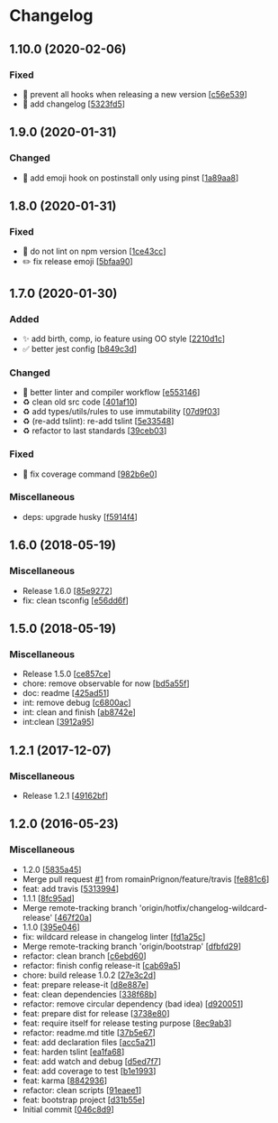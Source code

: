 # Changelog

<a name="1.10.0"></a>
## 1.10.0 (2020-02-06)

### Fixed

- 💚 prevent all hooks when releasing a new version [[c56e539](https://github.com/romainPrignon/starter-package-ts/commit/c56e539a72b1f0af655f057711ee148b927aa21a)]
- 💚 add changelog [[5323fd5](https://github.com/romainPrignon/starter-package-ts/commit/5323fd502238d3fe82e07e216773671edb3a90e7)]


<a name="1.9.0"></a>
## 1.9.0 (2020-01-31)

### Changed

- 🔧 add emoji hook on postinstall only using pinst [[1a89aa8](https://github.com/romainPrignon/starter-package-ts/commit/1a89aa8b00c416ff979f45324382e15148ab86ba)]


<a name="1.8.0"></a>
## 1.8.0 (2020-01-31)

### Fixed

- 💚 do not lint on npm version [[1ce43cc](https://github.com/romainPrignon/starter-package-ts/commit/1ce43cca602f11bf75ffdf0dc6ec6aeb007a25aa)]
- ✏️ fix release emoji [[5bfaa90](https://github.com/romainPrignon/starter-package-ts/commit/5bfaa90058a36bc0ff69a0f31b96f3d3bb6d01d3)]


<a name="1.7.0"></a>
## 1.7.0 (2020-01-30)

### Added

- ✨ add birth, comp, io feature using OO style [[2210d1c](https://github.com/romainPrignon/starter-package-ts/commit/2210d1c305cfd12ab70f31fb29e7223dc925e169)]
- ✅ better jest config [[b849c3d](https://github.com/romainPrignon/starter-package-ts/commit/b849c3da1671ad54ba8cee573c1833a6501bb83d)]

### Changed

- 🔧 better linter and compiler workflow [[e553146](https://github.com/romainPrignon/starter-package-ts/commit/e553146fa4695ef0fe6d5b015e8ac07ff10c5297)]
- ♻️ clean old src code [[401af10](https://github.com/romainPrignon/starter-package-ts/commit/401af10e9ef67b914b95a63de546221085ad9b91)]
- ♻️ add types/utils/rules to use immutability [[07d9f03](https://github.com/romainPrignon/starter-package-ts/commit/07d9f03943927deed164ec37602f2ebf4c497e0a)]
- ♻️ (re-add tslint): re-add tslint [[5e33548](https://github.com/romainPrignon/starter-package-ts/commit/5e33548d3af21cb310cc6f18f066864694221f9d)]
- ♻️ refactor to last standards [[39ceb03](https://github.com/romainPrignon/starter-package-ts/commit/39ceb03b35558465070b911ab5da5ca95e301e16)]

### Fixed

- 💚 fix coverage command [[982b6e0](https://github.com/romainPrignon/starter-package-ts/commit/982b6e034ece29e7c84581331ba3fc6ad26305c9)]

### Miscellaneous

-  deps: upgrade husky [[f5914f4](https://github.com/romainPrignon/starter-package-ts/commit/f5914f42ba4dd46b90d1ee1657b12f035757609e)]


<a name="1.6.0"></a>
## 1.6.0 (2018-05-19)

### Miscellaneous

-  Release 1.6.0 [[85e9272](https://github.com/romainPrignon/starter-package-ts/commit/85e9272bddaccb5d5778211260c47ea53ef309e0)]
-  fix: clean tsconfig [[e56dd6f](https://github.com/romainPrignon/starter-package-ts/commit/e56dd6f90c626c719b03e84a19d8fac2add91af3)]


<a name="1.5.0"></a>
## 1.5.0 (2018-05-19)

### Miscellaneous

-  Release 1.5.0 [[ce857ce](https://github.com/romainPrignon/starter-package-ts/commit/ce857ced9c01a5b3f4784733f1f5ede3ee474f63)]
-  chore: remove observable for now [[bd5a55f](https://github.com/romainPrignon/starter-package-ts/commit/bd5a55f46ae02c478cd7bc46671706ffe6fd1b44)]
-  doc: readme [[425ad51](https://github.com/romainPrignon/starter-package-ts/commit/425ad51a0b11a607379657e8910c61a744ad455d)]
-  int: remove debug [[c6800ac](https://github.com/romainPrignon/starter-package-ts/commit/c6800ac9c5036e2870eb70b03278b19a8ed2424b)]
-  int: clean and finish [[ab8742e](https://github.com/romainPrignon/starter-package-ts/commit/ab8742ede7319f29bbf15288bfdb10679b8d79fe)]
-  int:clean [[3912a95](https://github.com/romainPrignon/starter-package-ts/commit/3912a95cb161c14637cb83ad8376b7d00edd7657)]


<a name="1.2.1"></a>
## 1.2.1 (2017-12-07)

### Miscellaneous

-  Release 1.2.1 [[49162bf](https://github.com/romainPrignon/starter-package-ts/commit/49162bfe498987ddd389fd050bd18301a819e060)]


<a name="1.2.0"></a>
## 1.2.0 (2016-05-23)

### Miscellaneous

-  1.2.0 [[5835a45](https://github.com/romainPrignon/starter-package-ts/commit/5835a45aff2b53176ffb161a3bc3653f6ca1fda9)]
-  Merge pull request [#1](https://github.com/romainPrignon/starter-package-ts/issues/1) from romainPrignon/feature/travis [[fe881c6](https://github.com/romainPrignon/starter-package-ts/commit/fe881c6a9ded05f2e2dc37757ee9036987dc34df)]
-  feat: add travis [[5313994](https://github.com/romainPrignon/starter-package-ts/commit/53139945375e4b954933dde488884cb0619eb2be)]
-  1.1.1 [[8fc95ad](https://github.com/romainPrignon/starter-package-ts/commit/8fc95ad8d3caf5a1f6b286910ab5ec646e629dce)]
-  Merge remote-tracking branch &#x27;origin/hotfix/changelog-wildcard-release&#x27; [[467f20a](https://github.com/romainPrignon/starter-package-ts/commit/467f20aae182087c6aea66e913fd8ddc728a066d)]
-  1.1.0 [[395e046](https://github.com/romainPrignon/starter-package-ts/commit/395e0465f0f4903673e0c1d011c8ac30f09be24f)]
-  fix: wildcard release in changelog linter [[fd1a25c](https://github.com/romainPrignon/starter-package-ts/commit/fd1a25c8cedc687a9f64f5afe400b65d315c245f)]
-  Merge remote-tracking branch &#x27;origin/bootstrap&#x27; [[dfbfd29](https://github.com/romainPrignon/starter-package-ts/commit/dfbfd29ce4fdf10a53df31d7da3051cd65332cd3)]
-  refactor: clean branch [[c6ebd60](https://github.com/romainPrignon/starter-package-ts/commit/c6ebd60dedde4769f7b29afa03a000f471ba4033)]
-  refactor: finish config release-it [[cab69a5](https://github.com/romainPrignon/starter-package-ts/commit/cab69a5bab34891dc11fef1d013ed7f6268fdee6)]
-  chore: build release 1.0.2 [[27e3c2d](https://github.com/romainPrignon/starter-package-ts/commit/27e3c2d454c4c1524302c0a18c79620ab440459b)]
-  feat: prepare release-it [[d8e887e](https://github.com/romainPrignon/starter-package-ts/commit/d8e887e943f9151fd5ddfaa644fcf1395e41bfe7)]
-  feat: clean dependencies [[338f68b](https://github.com/romainPrignon/starter-package-ts/commit/338f68b16f83ccdc80585eba3d19fe99b4db86ce)]
-  refactor: remove circular dependency (bad idea) [[d920051](https://github.com/romainPrignon/starter-package-ts/commit/d92005118f1474eb2071f56b878f3c3fdc09b327)]
-  feat: prepare dist for release [[3738e80](https://github.com/romainPrignon/starter-package-ts/commit/3738e802d3479bdbf1bf691ffe47a479b6bdd3ff)]
-  feat: require itself for release testing purpose [[8ec9ab3](https://github.com/romainPrignon/starter-package-ts/commit/8ec9ab3e1a26303f05f00c1ffb907d8453116e61)]
-  refactor: readme.md title [[37b5e67](https://github.com/romainPrignon/starter-package-ts/commit/37b5e67fbb87413904332e6bf8b9d7629fd1e319)]
-  feat: add declaration files [[acc5a21](https://github.com/romainPrignon/starter-package-ts/commit/acc5a21dadcf09f387185edbc266d0d4c9559987)]
-  feat: harden tslint [[ea1fa68](https://github.com/romainPrignon/starter-package-ts/commit/ea1fa68d0e900e97c7e7d5370a7b30a67fc3cfed)]
-  feat: add watch and debug [[d5ed7f7](https://github.com/romainPrignon/starter-package-ts/commit/d5ed7f7020bc7ecad9561bbb74fd10c48674327f)]
-  feat: add coverage to test [[b1e1993](https://github.com/romainPrignon/starter-package-ts/commit/b1e1993695826b3180487bac8131536f95b990c0)]
-  feat: karma [[8842936](https://github.com/romainPrignon/starter-package-ts/commit/8842936fd15c591155c0677fde64122c637f542f)]
-  refactor: clean scripts [[91eaee1](https://github.com/romainPrignon/starter-package-ts/commit/91eaee175e66d4c8d2b7b7188c77cea3c462bc6f)]
-  feat: bootstrap project [[d31b55e](https://github.com/romainPrignon/starter-package-ts/commit/d31b55e34ea8953087f3838ca1bff5d3e19c63fe)]
-  Initial commit [[046c8d9](https://github.com/romainPrignon/starter-package-ts/commit/046c8d979be3d12fb7f86f5f4fd1239e95a7685c)]


